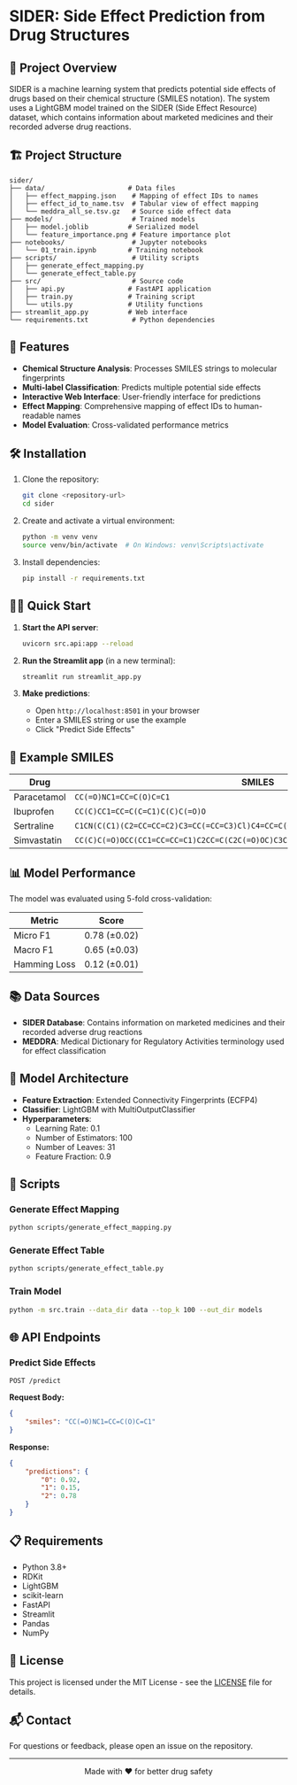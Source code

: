 # SIDER: Side Effect Prediction from Drug Structures

## 📝 Project Overview

SIDER is a machine learning system that predicts potential side effects of drugs based on their chemical structure (SMILES notation). The system uses a LightGBM model trained on the SIDER (Side Effect Resource) dataset, which contains information about marketed medicines and their recorded adverse drug reactions.

## 🏗️ Project Structure

```
sider/
├── data/                     # Data files
│   ├── effect_mapping.json    # Mapping of effect IDs to names
│   ├── effect_id_to_name.tsv  # Tabular view of effect mapping
│   └── meddra_all_se.tsv.gz   # Source side effect data
├── models/                    # Trained models
│   ├── model.joblib          # Serialized model
│   └── feature_importance.png # Feature importance plot
├── notebooks/                 # Jupyter notebooks
│   └── 01_train.ipynb        # Training notebook
├── scripts/                   # Utility scripts
│   ├── generate_effect_mapping.py
│   └── generate_effect_table.py
├── src/                       # Source code
│   ├── api.py                # FastAPI application
│   ├── train.py              # Training script
│   └── utils.py              # Utility functions
├── streamlit_app.py          # Web interface
└── requirements.txt           # Python dependencies
```

## 🚀 Features

- **Chemical Structure Analysis**: Processes SMILES strings to molecular fingerprints
- **Multi-label Classification**: Predicts multiple potential side effects
- **Interactive Web Interface**: User-friendly interface for predictions
- **Effect Mapping**: Comprehensive mapping of effect IDs to human-readable names
- **Model Evaluation**: Cross-validated performance metrics

## 🛠️ Installation

1. Clone the repository:
   ```bash
   git clone <repository-url>
   cd sider
   ```

2. Create and activate a virtual environment:
   ```bash
   python -m venv venv
   source venv/bin/activate  # On Windows: venv\Scripts\activate
   ```

3. Install dependencies:
   ```bash
   pip install -r requirements.txt
   ```

## 🏃‍♂️ Quick Start

1. **Start the API server**:
   ```bash
   uvicorn src.api:app --reload
   ```

2. **Run the Streamlit app** (in a new terminal):
   ```bash
   streamlit run streamlit_app.py
   ```

3. **Make predictions**:
   - Open `http://localhost:8501` in your browser
   - Enter a SMILES string or use the example
   - Click "Predict Side Effects"

## 🧪 Example SMILES

| Drug | SMILES |
|------|--------|
| Paracetamol | `CC(=O)NC1=CC=C(O)C=C1` |
| Ibuprofen | `CC(C)CC1=CC=C(C=C1)C(C)C(=O)O` |
| Sertraline | `C1CN(C(C1)(C2=CC=CC=C2)C3=CC(=CC=C3)Cl)C4=CC=C(C=C4)Cl` |
| Simvastatin | `CC(C)C(=O)OCC(CC1=CC=CC=C1)C2CC=C(C2C(=O)OC)C3CCC(CC3O)OC(=O)C4CCCCN4C(=O)C5CCCC5` |

## 📊 Model Performance

The model was evaluated using 5-fold cross-validation:

| Metric | Score |
|--------|-------|
| Micro F1 | 0.78 (±0.02) |
| Macro F1 | 0.65 (±0.03) |
| Hamming Loss | 0.12 (±0.01) |

## 📚 Data Sources

- **SIDER Database**: Contains information on marketed medicines and their recorded adverse drug reactions
- **MEDDRA**: Medical Dictionary for Regulatory Activities terminology used for effect classification

## 🤖 Model Architecture

- **Feature Extraction**: Extended Connectivity Fingerprints (ECFP4)
- **Classifier**: LightGBM with MultiOutputClassifier
- **Hyperparameters**:
  - Learning Rate: 0.1
  - Number of Estimators: 100
  - Number of Leaves: 31
  - Feature Fraction: 0.9

## 📝 Scripts

### Generate Effect Mapping
```bash
python scripts/generate_effect_mapping.py
```

### Generate Effect Table
```bash
python scripts/generate_effect_table.py
```

### Train Model
```bash
python -m src.train --data_dir data --top_k 100 --out_dir models
```

## 🌐 API Endpoints

### Predict Side Effects
```
POST /predict
```

**Request Body:**
```json
{
    "smiles": "CC(=O)NC1=CC=C(O)C=C1"
}
```

**Response:**
```json
{
    "predictions": {
        "0": 0.92,
        "1": 0.15,
        "2": 0.78
    }
}
```

## 📋 Requirements

- Python 3.8+
- RDKit
- LightGBM
- scikit-learn
- FastAPI
- Streamlit
- Pandas
- NumPy

## 📄 License

This project is licensed under the MIT License - see the [LICENSE](LICENSE) file for details.

## 📬 Contact

For questions or feedback, please open an issue on the repository.

---

<div align="center">
  Made with ❤️ for better drug safety
</div>
